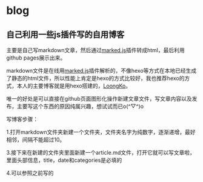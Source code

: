 # blog

## 自己利用一些js插件写的自用博客

主要是自己写markdown文章，然后通过[marked.js](https://github.com/markedjs/marked)插件转成html，最后利用github pages展示出来。

markdown文件是在线用[marked.js](https://github.com/markedjs/marked)插件解析的，不像hexo等方式在本地已经生成了静态的html文件，所以性能上肯定是hexo的方式比较好，我也推荐hexo的方式，本人的主要博客就是用hexo搭建的，[LoongKo](https://loongko.github.io/)。

唯一的好处是可以直接在github页面图形化操作新建文章文件，写文章内容以及发布，主要写这个东西的原因纯属兴趣，想试试而已o(^▽^)o

写博客步骤：


1.打开markdown文件夹新建一个文件夹，文件夹名字为纯数字，逐渐递增，最好相邻，间隔不能超过10。

3.接下来在新建的文件夹里面新建一个article.md文件，打开它就可以写文章啦，里面头部信息，title，date和categories是必填的

4.可以参照之前写的
